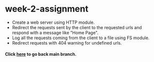 # week-2-assignment
* Create a web server using HTTP module.
* Redirect the requests sent by the client to the requested urls and respond with a message like "Home Page".
* Log all the requests coming from the client to a file using FS module.
* Redirect requests with 404 warning for undefined urls.

#### Click <a href="https://github.com/yavuzakin/getir-nodejs-bootcamp-assignments/tree/main">here</a> to go back main branch.